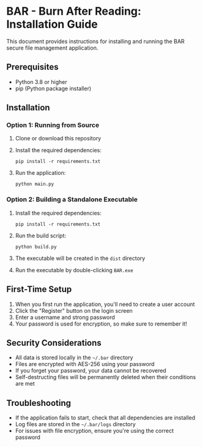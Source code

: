 # BAR - Burn After Reading: Installation Guide

This document provides instructions for installing and running the BAR secure file management application.

## Prerequisites

- Python 3.8 or higher
- pip (Python package installer)

## Installation

### Option 1: Running from Source

1. Clone or download this repository

2. Install the required dependencies:
   ```
   pip install -r requirements.txt
   ```

3. Run the application:
   ```
   python main.py
   ```

### Option 2: Building a Standalone Executable

1. Install the required dependencies:
   ```
   pip install -r requirements.txt
   ```

2. Run the build script:
   ```
   python build.py
   ```

3. The executable will be created in the `dist` directory

4. Run the executable by double-clicking `BAR.exe`

## First-Time Setup

1. When you first run the application, you'll need to create a user account
2. Click the "Register" button on the login screen
3. Enter a username and strong password
4. Your password is used for encryption, so make sure to remember it!

## Security Considerations

- All data is stored locally in the `~/.bar` directory
- Files are encrypted with AES-256 using your password
- If you forget your password, your data cannot be recovered
- Self-destructing files will be permanently deleted when their conditions are met

## Troubleshooting

- If the application fails to start, check that all dependencies are installed
- Log files are stored in the `~/.bar/logs` directory
- For issues with file encryption, ensure you're using the correct password